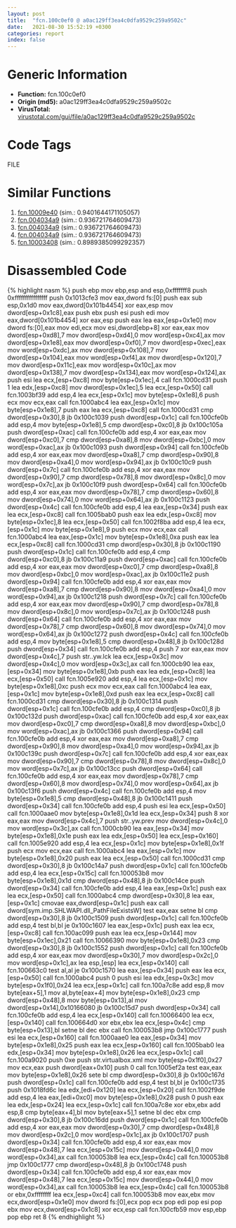 ```yaml
---
layout: post
title:  "fcn.100c0ef0 @ a0ac129ff3ea4c0dfa9529c259a9502c"
date:   2021-08-30 15:52:19 +0300
categories: report
index: false
---
```


# Generic Information
- **Function:** fcn.100c0ef0
- **Origin (md5):** a0ac129ff3ea4c0dfa9529c259a9502c
- **VirusTotal:** [virustotal.com/gui/file/a0ac129ff3ea4c0dfa9529c259a9502c][virustotal_ref]

# Code Tags
<span class="tag" id="FILE">FILE</span>


# Similar Functions

1. [fcn.10009e40][similar_1_ref] (sim.: 0.9401644171105057)
2. [fcn.004034a9][similar_2_ref] (sim.: 0.936721764609473)
3. [fcn.004034a9][similar_3_ref] (sim.: 0.936721764609473)
4. [fcn.004034a9][similar_4_ref] (sim.: 0.936721764609473)
5. [fcn.10003408][similar_5_ref] (sim.: 0.8989385099292357)


# Disassembled Code

{% highlight nasm %}
push ebp
mov ebp,esp
and esp,0xfffffff8
push 0xffffffffffffffff
push 0x1013cfe3
mov eax,dword fs:[0]
push eax
sub esp,0x1d0
mov eax,dword[0x101b4454]
xor eax,esp
mov dword[esp+0x1c8],eax
push ebx
push esi
push edi
mov eax,dword[0x101b4454]
xor eax,esp
push eax
lea eax,[esp+0x1e0]
mov dword fs:[0],eax
mov edi,ecx
mov esi,dword[ebp+8]
xor eax,eax
mov dword[esp+0xd8],7
mov dword[esp+0xd4],0
mov word[esp+0xc4],ax
mov dword[esp+0x1e8],eax
mov dword[esp+0xf0],7
mov dword[esp+0xec],eax
mov word[esp+0xdc],ax
mov dword[esp+0x108],7
mov dword[esp+0x104],eax
mov word[esp+0xf4],ax
mov dword[esp+0x120],7
mov dword[esp+0x11c],eax
mov word[esp+0x10c],ax
mov dword[esp+0x138],7
mov dword[esp+0x134],eax
mov word[esp+0x124],ax
push esi
lea ecx,[esp+0xc8]
mov byte[esp+0x1ec],4
call fcn.1000cd31
push 1
lea edx,[esp+0xc8]
mov dword[esp+0x1ec],5
lea ecx,[esp+0x50]
call fcn.1003bf39
add esp,4
lea ecx,[esp+0x1c]
mov byte[esp+0x1e8],6
push ecx
mov ecx,eax
call fcn.1000abc4
lea eax,[esp+0x1c]
mov byte[esp+0x1e8],7
push eax
lea ecx,[esp+0xc8]
call fcn.1000cd31
cmp dword[esp+0x30],8
jb 0x100c1039
push dword[esp+0x1c]
call fcn.100cfe0b
add esp,4
mov byte[esp+0x1e8],5
cmp dword[esp+0xc0],8
jb 0x100c105a
push dword[esp+0xac]
call fcn.100cfe0b
add esp,4
xor eax,eax
mov dword[esp+0xc0],7
cmp dword[esp+0xa8],8
mov dword[esp+0xbc],0
mov word[esp+0xac],ax
jb 0x100c1093
push dword[esp+0x94]
call fcn.100cfe0b
add esp,4
xor eax,eax
mov dword[esp+0xa8],7
cmp dword[esp+0x90],8
mov dword[esp+0xa4],0
mov word[esp+0x94],ax
jb 0x100c10c9
push dword[esp+0x7c]
call fcn.100cfe0b
add esp,4
xor eax,eax
mov dword[esp+0x90],7
cmp dword[esp+0x78],8
mov dword[esp+0x8c],0
mov word[esp+0x7c],ax
jb 0x100c10f9
push dword[esp+0x64]
call fcn.100cfe0b
add esp,4
xor eax,eax
mov dword[esp+0x78],7
cmp dword[esp+0x60],8
mov dword[esp+0x74],0
mov word[esp+0x64],ax
jb 0x100c1123
push dword[esp+0x4c]
call fcn.100cfe0b
add esp,4
lea eax,[esp+0x34]
push eax
lea ecx,[esp+0xc8]
call fcn.1005bab0
push eax
lea edx,[esp+0xc8]
mov byte[esp+0x1ec],8
lea ecx,[esp+0x50]
call fcn.1002f8ba
add esp,4
lea ecx,[esp+0x1c]
mov byte[esp+0x1e8],9
push ecx
mov ecx,eax
call fcn.1000abc4
lea eax,[esp+0x1c]
mov byte[esp+0x1e8],0xa
push eax
lea ecx,[esp+0xc8]
call fcn.1000cd31
cmp dword[esp+0x30],8
jb 0x100c1190
push dword[esp+0x1c]
call fcn.100cfe0b
add esp,4
cmp dword[esp+0xc0],8
jb 0x100c11a9
push dword[esp+0xac]
call fcn.100cfe0b
add esp,4
xor eax,eax
mov dword[esp+0xc0],7
cmp dword[esp+0xa8],8
mov dword[esp+0xbc],0
mov word[esp+0xac],ax
jb 0x100c11e2
push dword[esp+0x94]
call fcn.100cfe0b
add esp,4
xor eax,eax
mov dword[esp+0xa8],7
cmp dword[esp+0x90],8
mov dword[esp+0xa4],0
mov word[esp+0x94],ax
jb 0x100c1218
push dword[esp+0x7c]
call fcn.100cfe0b
add esp,4
xor eax,eax
mov dword[esp+0x90],7
cmp dword[esp+0x78],8
mov dword[esp+0x8c],0
mov word[esp+0x7c],ax
jb 0x100c1248
push dword[esp+0x64]
call fcn.100cfe0b
add esp,4
xor eax,eax
mov dword[esp+0x78],7
cmp dword[esp+0x60],8
mov dword[esp+0x74],0
mov word[esp+0x64],ax
jb 0x100c1272
push dword[esp+0x4c]
call fcn.100cfe0b
add esp,4
mov byte[esp+0x1e8],5
cmp dword[esp+0x48],8
jb 0x100c128d
push dword[esp+0x34]
call fcn.100cfe0b
add esp,4
push 7
xor eax,eax
mov dword[esp+0x4c],7
push str..yw.lck
lea ecx,[esp+0x3c]
mov dword[esp+0x4c],0
mov word[esp+0x3c],ax
call fcn.1000cb90
lea eax,[esp+0x34]
mov byte[esp+0x1e8],0xb
push eax
lea edx,[esp+0xc8]
lea ecx,[esp+0x50]
call fcn.1005e920
add esp,4
lea ecx,[esp+0x1c]
mov byte[esp+0x1e8],0xc
push ecx
mov ecx,eax
call fcn.1000abc4
lea eax,[esp+0x1c]
mov byte[esp+0x1e8],0xd
push eax
lea ecx,[esp+0xc8]
call fcn.1000cd31
cmp dword[esp+0x30],8
jb 0x100c1314
push dword[esp+0x1c]
call fcn.100cfe0b
add esp,4
cmp dword[esp+0xc0],8
jb 0x100c132d
push dword[esp+0xac]
call fcn.100cfe0b
add esp,4
xor eax,eax
mov dword[esp+0xc0],7
cmp dword[esp+0xa8],8
mov dword[esp+0xbc],0
mov word[esp+0xac],ax
jb 0x100c1366
push dword[esp+0x94]
call fcn.100cfe0b
add esp,4
xor eax,eax
mov dword[esp+0xa8],7
cmp dword[esp+0x90],8
mov dword[esp+0xa4],0
mov word[esp+0x94],ax
jb 0x100c139c
push dword[esp+0x7c]
call fcn.100cfe0b
add esp,4
xor eax,eax
mov dword[esp+0x90],7
cmp dword[esp+0x78],8
mov dword[esp+0x8c],0
mov word[esp+0x7c],ax
jb 0x100c13cc
push dword[esp+0x64]
call fcn.100cfe0b
add esp,4
xor eax,eax
mov dword[esp+0x78],7
cmp dword[esp+0x60],8
mov dword[esp+0x74],0
mov word[esp+0x64],ax
jb 0x100c13f6
push dword[esp+0x4c]
call fcn.100cfe0b
add esp,4
mov byte[esp+0x1e8],5
cmp dword[esp+0x48],8
jb 0x100c1411
push dword[esp+0x34]
call fcn.100cfe0b
add esp,4
push esi
lea ecx,[esp+0x50]
call fcn.1000aae0
mov byte[esp+0x1e8],0x1d
lea ecx,[esp+0x34]
push 8
xor eax,eax
mov dword[esp+0x4c],7
push str..yw.prev
mov dword[esp+0x4c],0
mov word[esp+0x3c],ax
call fcn.1000cb90
lea eax,[esp+0x34]
mov byte[esp+0x1e8],0x1e
push eax
lea edx,[esp+0x50]
lea ecx,[esp+0x160]
call fcn.1005e920
add esp,4
lea ecx,[esp+0x1c]
mov byte[esp+0x1e8],0x1f
push ecx
mov ecx,eax
call fcn.1000abc4
lea eax,[esp+0x1c]
mov byte[esp+0x1e8],0x20
push eax
lea ecx,[esp+0x50]
call fcn.1000cd31
cmp dword[esp+0x30],8
jb 0x100c14a7
push dword[esp+0x1c]
call fcn.100cfe0b
add esp,4
lea ecx,[esp+0x15c]
call fcn.100053b8
mov byte[esp+0x1e8],0x1d
cmp dword[esp+0x48],8
jb 0x100c14ce
push dword[esp+0x34]
call fcn.100cfe0b
add esp,4
lea eax,[esp+0x1c]
push eax
lea ecx,[esp+0x50]
call fcn.1000abc4
cmp dword[esp+0x30],8
lea eax,[esp+0x1c]
cmovae eax,dword[esp+0x1c]
push eax
call dword[sym.imp.SHLWAPI.dll_PathFileExistsW]
test eax,eax
setne bl
cmp dword[esp+0x30],8
jb 0x100c1509
push dword[esp+0x1c]
call fcn.100cfe0b
add esp,4
test bl,bl
je 0x100c1607
lea eax,[esp+0x1c]
push eax
lea ecx,[esp+0xc8]
call fcn.100ac099
push eax
lea ecx,[esp+0x144]
mov byte[esp+0x1ec],0x21
call fcn.10066390
mov byte[esp+0x1e8],0x23
cmp dword[esp+0x30],8
jb 0x100c1552
push dword[esp+0x1c]
call fcn.100cfe0b
add esp,4
xor eax,eax
mov dword[esp+0x30],7
mov dword[esp+0x2c],0
mov word[esp+0x1c],ax
lea esp,[esp]
lea ecx,[esp+0x140]
call fcn.100663c0
test al,al
je 0x100c1570
lea eax,[esp+0x34]
push eax
lea ecx,[esp+0x50]
call fcn.1000abc4
push 0
push esi
lea edx,[esp+0x3c]
mov byte[esp+0x1f0],0x24
lea ecx,[esp+0x1c]
call fcn.100a7c8e
add esp,8
mov byte[eax+5],1
mov al,byte[eax+4]
mov byte[esp+0x1e8],0x23
cmp dword[esp+0x48],8
mov byte[esp+0x13],al
mov dword[esp+0x14],0x10166080
jb 0x100c15d7
push dword[esp+0x34]
call fcn.100cfe0b
add esp,4
lea ecx,[esp+0x140]
call fcn.10066400
lea ecx,[esp+0x140]
call fcn.100664d0
xor ebx,ebx
lea ecx,[esp+0x4c]
cmp byte[esp+0x13],bl
setne bl
dec ebx
call fcn.100053b8
jmp 0x100c1777
push esi
lea ecx,[esp+0x160]
call fcn.1000aae0
lea eax,[esp+0x34]
mov byte[esp+0x1e8],0x25
push eax
lea ecx,[esp+0x160]
call fcn.1005bab0
lea edx,[esp+0x34]
mov byte[esp+0x1e8],0x26
lea ecx,[esp+0x1c]
call fcn.100a9020
push 0xe
push str.virtualbox.xml
mov byte[esp+0x1f0],0x27
mov ecx,eax
push dword[eax+0x10]
push 0
call fcn.1005ef2a
test eax,eax
mov byte[esp+0x1e8],0x26
sete bl
cmp dword[esp+0x30],8
jb 0x100c167d
push dword[esp+0x1c]
call fcn.100cfe0b
add esp,4
test bl,bl
je 0x100c1735
push 0x1018fd6c
lea edx,[edi+0x120]
lea ecx,[esp+0x20]
call fcn.1002f9de
add esp,4
lea eax,[edi+0xc0]
mov byte[esp+0x1e8],0x28
push 0
push eax
lea edx,[esp+0x24]
lea ecx,[esp+0x1c]
call fcn.100a7c8e
xor ebx,ebx
add esp,8
cmp byte[eax+4],bl
mov byte[eax+5],1
setne bl
dec ebx
cmp dword[esp+0x30],8
jb 0x100c16dd
push dword[esp+0x1c]
call fcn.100cfe0b
add esp,4
xor eax,eax
mov dword[esp+0x30],7
cmp dword[esp+0x48],8
mov dword[esp+0x2c],0
mov word[esp+0x1c],ax
jb 0x100c1707
push dword[esp+0x34]
call fcn.100cfe0b
add esp,4
xor eax,eax
mov dword[esp+0x48],7
lea ecx,[esp+0x15c]
mov dword[esp+0x44],0
mov word[esp+0x34],ax
call fcn.100053b8
lea ecx,[esp+0x4c]
call fcn.100053b8
jmp 0x100c1777
cmp dword[esp+0x48],8
jb 0x100c1748
push dword[esp+0x34]
call fcn.100cfe0b
add esp,4
xor eax,eax
mov dword[esp+0x48],7
lea ecx,[esp+0x15c]
mov dword[esp+0x44],0
mov word[esp+0x34],ax
call fcn.100053b8
lea ecx,[esp+0x4c]
call fcn.100053b8
or ebx,0xffffffff
lea ecx,[esp+0xc4]
call fcn.100053b8
mov eax,ebx
mov ecx,dword[esp+0x1e0]
mov dword fs:[0],ecx
pop ecx
pop edi
pop esi
pop ebx
mov ecx,dword[esp+0x1c8]
xor ecx,esp
call fcn.100cfb59
mov esp,ebp
pop ebp
ret 8
{% endhighlight %}


[similar_1_ref]: /report/fcn.10009e40@4c3818fdf32d89a09257dbc9d3e142ea
[similar_2_ref]: /report/fcn.004034a9@912f1d013a0d6151bc7a7cef6da1b2a0
[similar_3_ref]: /report/fcn.004034a9@152885a790b99953ce23874f0947b7bd
[similar_4_ref]: /report/fcn.004034a9@fb9b7d22bc1c143ac66b0575cbdd088d
[similar_5_ref]: /report/fcn.10003408@090dc3a8da6aa33c667b678303e4bdd6
[virustotal_ref]: https://www.virustotal.com/gui/file/a0ac129ff3ea4c0dfa9529c259a9502c